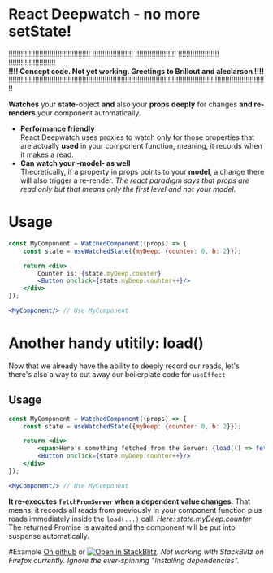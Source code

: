 # React Deepwatch - no more setState!
!!!!!!!!!!!!!!!!!!!!!!!!!!!!!!!!!!!!!!!!  !!!!!!!!!!!!!!!!!!!!  !!!!!!!!!!!!!!!!!!!!  !!!!!!!!!!!!!!!!!!!!  !!!!!!!!!!!!!!!!!!!!!!!  
**!!!! Concept code. Not yet working. Greetings to Brillout and aleclarson !!!!**  
!!!!!!!!!!!!!!!!!!!!!!!!!!!!!!!!!!!!!!!!!!!!!!!!!!!!!!!!!!!!!!!!!!!!!!!!!!!!!!!!!!!!!!!!!!!!!!!!!!!!!!!!!!!!!!!!!!!!!!!!!!!!!!!


**Watches** your **state**-object **and** also your **props** **deeply** for changes **and re-renders** your component automatically.
- **Performance friendly**  
  React Deepwatch uses proxies to watch only for those properties that are actually **used** in your component function, meaning, it records when it makes a read.
- **Can watch your -model- as well**  
  Theoretically, if a property in props points to your **model**, a change there will also trigger a re-render.
  _The react paradigm says that props are read only but that means only the first level and not your model._


# Usage
````jsx
const MyComponent = WatchedComponent((props) => {
    const state = useWatchedState({myDeep: {counter: 0, b: 2}});

    return <div>
        Counter is: {state.myDeep.counter}
        <Button onclick={state.myDeep.counter++}/>
    </div>
});

<MyComponent/> // Use MyComponent
````

# Another handy utitily: load()
Now that we already have the ability to deeply record our reads, let's there's also a way to cut away our boilerplate code for `useEffect`  
## Usage
````jsx
const MyComponent = WatchedComponent((props) => {
    const state = useWatchedState({myDeep: {counter: 0, b: 2}});

    return <div>
        <span>Here's something fetched from the Server: {load(() => fetchFromServer(state.myDeep.counter))} </span>
        <Button onclick={state.myDeep.counter++}/>
    </div>
});

<MyComponent/> // Use MyComponent
````
**It re-executes `fetchFromServer` when a dependent value changes**. That means, it records all reads from previously in your component function plus reads immediately inside the `load(...)` call. _Here: state.myDeep.counter_   
The returned Promise is awaited and the component will be put into suspense automatically.

#Example
[On github](https://github.com/bogeeee/react-deepwatch/tree/1.x/example) or  [![Open in StackBlitz](https://developer.stackblitz.com/img/open_in_stackblitz_small.svg)](https://stackblitz.com/fork/github/bogeeee/react-deepwatch/tree/1.x/example?title=MembraceDb%20example&file=index.ts). _Not working with StackBlitz on Firefox currently. Ignore the ever-spinning "Installing dependencies"._ 
